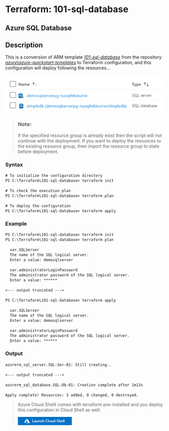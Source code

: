 # Terraform: 101-sql-database
## Azure SQL Database
## Description

This is a conversion of ARM template *[101-sql-database](https://github.com/Azure/azure-quickstart-templates/tree/master/101-sql-database)* from the repository *[azure\azure-quickstart-templates](https://github.com/Azure/azure-quickstart-templates)* to Terraform configuration, and this configuration will deploy following the resources…

![output](images/resources.png)

> ### Note:
> If the specified resource group is already exist then the script will not continue with the deployment. If you want to deploy the resources to the existing resource group, then import the resource group to state before deployment.

### Syntax
```
# To initialize the configuration directory
PS C:\Terraform\101-sql-database> terraform init 

# To check the execution plan
PS C:\Terraform\101-sql-database> terraform plan

# To deploy the configuration
PS C:\Terraform\101-sql-database> terraform apply
```  

### Example
```
PS C:\Terraform\101-sql-database> terraform init 
PS C:\Terraform\101-sql-database> terraform plan

  var.SQLServer
  The name of the SQL logical server.
  Enter a value: demosqlserver

  var.administratorLoginPassword
  The administrator password of the SQL logical server.
  Enter a value: ******

<--- output truncated --->

PS C:\Terraform\101-sql-database> terraform apply 

  var.SQLServer
  The name of the SQL logical server.
  Enter a value: demosqlserver

  var.administratorLoginPassword
  The administrator password of the SQL logical server.
  Enter a value: ******
```

### Output

```
azurerm_sql_server.SQL-Ser-01: Still creating..

<--- output truncated --->

azurerm_sql_database.SQL-Db-01: Creation complete after 1m13s

Apply complete! Resources: 3 added, 0 changed, 0 destroyed.
```

>Azure Cloud Shelll comes with terraform pre-installed and you deploy this configuration in Cloud Shell as well.
>
>[![cloudshell](images/cloudshell.png)](https://shell.azure.com)

